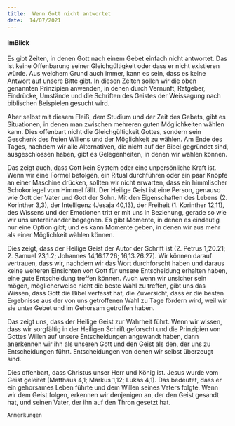 ```yaml
---
title:  Wenn Gott nicht antwortet
date:  14/07/2021
---
```


#### imBlick

Es gibt Zeiten, in denen Gott nach einem Gebet einfach nicht antwortet. Das ist keine Offenbarung seiner Gleichgültigkeit oder dass er nicht existieren würde. Aus welchem Grund auch immer, kann es sein, dass es keine Antwort auf unsere Bitte gibt. In diesen Zeiten sollen wir die oben genannten Prinzipien anwenden, in denen durch Vernunft, Ratgeber, Eindrücke, Umstände und die Schriften des Geistes der Weissagung nach biblischen Beispielen gesucht wird.

Aber selbst mit diesem Fleiß, dem Studium und der Zeit des Gebets, gibt es Situationen, in denen man zwischen mehreren guten Möglichkeiten wählen kann. Dies offenbart nicht die Gleichgültigkeit Gottes, sondern sein Geschenk des freien Willens und der Möglichkeit zu wählen. Am Ende des Tages, nachdem wir alle Alternativen, die nicht auf der Bibel gegründet sind, ausgeschlossen haben, gibt es Gelegenheiten, in denen wir wählen können.

Das zeigt auch, dass Gott kein System oder eine unpersönliche Kraft ist. Wenn wir eine Formel befolgen, ein Ritual durchführen oder ein paar Knöpfe an einer Maschine drücken, sollten wir nicht erwarten, dass ein himmlischer Schokoriegel vom Himmel fällt. Der Heilige Geist ist eine Person, genauso wie Gott der Vater und Gott der Sohn. Mit den Eigenschaften des Lebens (2. Korinther 3,3), der Intelligenz (Jesaja 40,13), der Freiheit (1. Korinther 12,11), des Wissens und der Emotionen tritt er mit uns in Beziehung, gerade so wie wir uns untereinander begegnen. Es gibt Momente, in denen es eindeutig nur eine Option gibt; und es kann Momente geben, in denen wir aus mehr als einer Möglichkeit wählen können.

Dies zeigt, dass der Heilige Geist der Autor der Schrift ist (2. Petrus 1,20.21; 2. Samuel 23,1.2; Johannes 14,16.17.26; 16,13.26.27). Wir können darauf vertrauen, dass wir, nachdem wir das Wort durchforscht haben und daraus keine weiteren Einsichten von Gott für unsere Entscheidung erhalten haben, eine gute Entscheidung treffen können. Auch wenn wir unsicher sein mögen, möglicherweise nicht die beste Wahl zu treffen, gibt uns das Wissen, dass Gott die Bibel verfasst hat, die Zuversicht, dass er die besten Ergebnisse aus der von uns getroffenen Wahl zu Tage fördern wird, weil wir sie unter Gebet und im Gehorsam getroffen haben.

Das zeigt uns, dass der Heilige Geist zur Wahrheit führt. Wenn wir wissen, dass wir sorgfältig in der Heiligen Schrift geforscht und die Prinzipien von Gottes Willen auf unsere Entscheidungen angewandt haben, dann anerkennen wir ihn als unseren Gott und den Geist als den, der uns zu Entscheidungen führt. Entscheidungen von denen wir selbst überzeugt sind.

Dies offenbart, dass Christus unser Herr und König ist. Jesus wurde vom Geist geleitet (Matthäus 4,1; Markus 1,12; Lukas 4,1). Das bedeutet, dass er ein gehorsames Leben führte und dem Willen seines Vaters folgte. Wenn wir dem Geist folgen, erkennen wir denjenigen an, der den Geist gesandt hat, und seinen Vater, der ihn auf den Thron gesetzt hat.


`Anmerkungen`
